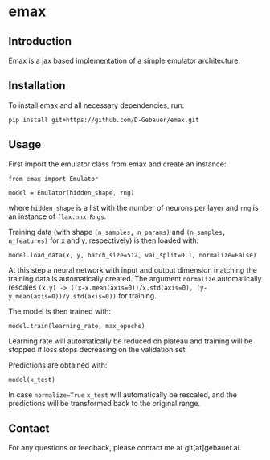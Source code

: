 # emax
## Introduction
Emax is a jax based implementation of a simple emulator architecture.

## Installation
To install emax and all necessary dependencies, run:
```
pip install git+https://github.com/D-Gebauer/emax.git
```

## Usage

First import the emulator class from emax and create an instance:

    from emax import Emulator

    model = Emulator(hidden_shape, rng)

where ```hidden_shape``` is a list with the number of neurons per layer and ```rng``` is an instance of ```flax.nnx.Rngs```.

Training data (with shape ```(n_samples, n_params)``` and ```(n_samples, n_features)``` for x and y, respectively) is then loaded with:

    model.load_data(x, y, batch_size=512, val_split=0.1, normalize=False)

At this step a neural network with input and output dimension matching the training data is automatically created. The argument ```normalize``` automatically rescales ```(x,y) -> ((x-x.mean(axis=0))/x.std(axis=0), (y-y.mean(axis=0))/y.std(axis=0))``` for training.

The model is then trained with:

    model.train(learning_rate, max_epochs)

Learning rate will automatically be reduced on plateau and training will be stopped if loss stops decreasing on the validation set.

Predictions are obtained with:

    model(x_test)

In case ```normalize=True``` ```x_test``` will automatically be rescaled, and the predictions will be transformed back to the original range. 

## Contact
For any questions or feedback, please contact me at git[at]gebauer.ai.